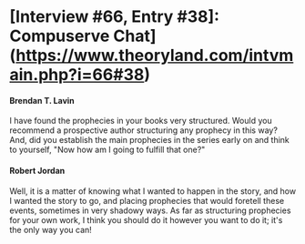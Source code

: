 # [Interview #66, Entry #38]: Compuserve Chat](https://www.theoryland.com/intvmain.php?i=66#38)

#### Brendan T. Lavin

I have found the prophecies in your books very structured. Would you recommend a prospective author structuring any prophecy in this way? And, did you establish the main prophecies in the series early on and think to yourself, "Now how am I going to fulfill that one?"

#### Robert Jordan

Well, it is a matter of knowing what I wanted to happen in the story, and how I wanted the story to go, and placing prophecies that would foretell these events, sometimes in very shadowy ways. As far as structuring prophecies for your own work, I think you should do it however you want to do it; it's the only way you can!

